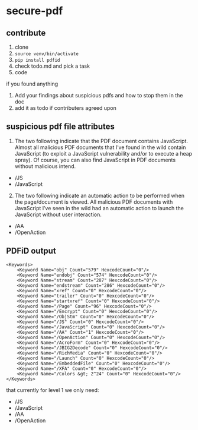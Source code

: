 # secure-pdf

## contribute

1. clone
2. `source venv/bin/activate`
3. `pip install pdfid`
4. check todo.md and pick a task
5. code

if you found anything
1. Add your findings about suspicious pdfs and how to stop them in the doc
2. add it as todo if contributers agreed upon

## suspicious pdf file attributes

1. The two following indicate that the PDF document contains JavaScript. Almost all malicious PDF documents that I’ve found in the wild contain JavaScript (to exploit a JavaScript vulnerability and/or to execute a heap spray). Of course, you can also find JavaScript in PDF documents without malicious intend.

- /JS
- /JavaScript

2. The two following indicate an automatic action to be performed when the page/document is viewed. All malicious PDF documents with JavaScript I’ve seen in the wild had an automatic action to launch the JavaScript without user interaction.

- /AA
- /OpenAction

## PDFiD output

```
<Keywords>
    <Keyword Name="obj" Count="579" HexcodeCount="0"/>
    <Keyword Name="endobj" Count="574" HexcodeCount="0"/>
    <Keyword Name="stream" Count="287" HexcodeCount="0"/>
    <Keyword Name="endstream" Count="286" HexcodeCount="0"/>
    <Keyword Name="xref" Count="0" HexcodeCount="0"/>
    <Keyword Name="trailer" Count="0" HexcodeCount="0"/>
    <Keyword Name="startxref" Count="0" HexcodeCount="0"/>
    <Keyword Name="/Page" Count="96" HexcodeCount="0"/>
    <Keyword Name="/Encrypt" Count="0" HexcodeCount="0"/>
    <Keyword Name="/ObjStm" Count="0" HexcodeCount="0"/>
    <Keyword Name="/JS" Count="0" HexcodeCount="0"/>
    <Keyword Name="/JavaScript" Count="0" HexcodeCount="0"/>
    <Keyword Name="/AA" Count="1" HexcodeCount="0"/>
    <Keyword Name="/OpenAction" Count="0" HexcodeCount="0"/>
    <Keyword Name="/AcroForm" Count="0" HexcodeCount="0"/>
    <Keyword Name="/JBIG2Decode" Count="0" HexcodeCount="0"/>
    <Keyword Name="/RichMedia" Count="0" HexcodeCount="0"/>
    <Keyword Name="/Launch" Count="0" HexcodeCount="0"/>
    <Keyword Name="/EmbeddedFile" Count="0" HexcodeCount="0"/>
    <Keyword Name="/XFA" Count="0" HexcodeCount="0"/>
    <Keyword Name="/Colors &gt; 2^24" Count="0" HexcodeCount="0"/>
</Keywords>
```

that currently for level 1 we only need:

- /JS
- /JavaScript
- /AA
- /OpenAction
